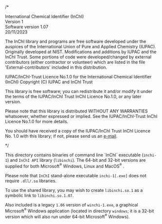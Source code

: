/*
<p>
International Chemical Identifier (InChI)<br />
Version 1<br />
Software version 1.07<br />
20/11/2023</p>

<p>The InChI library and programs are free software developed under the
auspices of the International Union of Pure and Applied Chemistry (IUPAC).
Originally developed at NIST.
Modifications and additions by IUPAC and the InChI Trust.
Some portions of code were developed/changed by external contributors
(either contractor or volunteer) which are listed in the file
'External-contributors' included in this distribution.</p>

<p>IUPAC/InChI-Trust Licence No.1.0 for the
International Chemical Identifier (InChI)
Copyright (C) IUPAC and InChI Trust</p>

<p>This library is free software; you can redistribute it and/or modify it
under the terms of the IUPAC/InChI Trust InChI Licence No.1.0,
or any later version.</p>

<p>Please note that this library is distributed WITHOUT ANY WARRANTIES
whatsoever, whether expressed or implied.
See the IUPAC/InChI-Trust InChI Licence No.1.0 for more details.</p>

<p>You should have received a copy of the IUPAC/InChI Trust InChI
Licence No. 1.0 with this library; if not, please send us an <a href="mailto:info@inchi-trust.org">e-mail</a>.</p>

*/

<p>This directory contains binaries of command line `InChI` executable (<code>inchi-1</code>) and <code>InChI API</code> library (<code>libinchi</code>). The 64-bit and 32-bit versions are supplied for both Microsoft<sup>&reg;</sup> Windows, Linux and MacOS<sup>&reg;</sup> .</p>

<p>Please note that <code>InChI</code> stand-alone executable <code>inchi-1[.exe]</code> does not require <code>.dll/.so</code> libraries.</p>

<p>To use the shared library, you may wish to create <code>libinchi.so.1</code> as a symbolic link to <code>libinchi.so.1.07</code>.</p>

<p>Also included is a legacy <code>1.06</code> version of <code>winchi-1.exe</code>, a graphical Microsoft<sup>&reg;</sup> Windows application (located in directory <code>windows</code>; it is a 32-bit version which will also run under 64-bit Microsoft<sup>&reg;</sup> Windows).</p>
